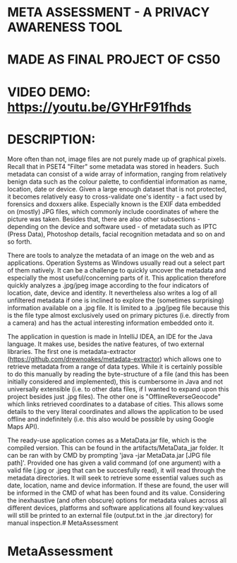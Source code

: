 # META ASSESSMENT - A PRIVACY AWARENESS TOOL
# MADE AS FINAL PROJECT OF CS50
# VIDEO DEMO: https://youtu.be/GYHrF91fhds
# DESCRIPTION:

More often than not, image files are not purely made up of graphical pixels. Recall that in PSET4 "Filter" some metadata was stored in headers. Such metadata can consist of a wide array of information, ranging from relatively benign data such as the colour palette, to confidential information as name, location, date or device. Given a large enough dataset that is not protected, it becomes relatively easy to cross-validate one's identity - a fact used by forensics and doxxers alike. Especially known is the EXIF data embedded on (mostly) JPG files, which commonly include coordinates of where the picture was taken. Besides that, there are also other subsections - depending on the device and software used - of metadata such as IPTC (Press Data), Photoshop details, facial recognition metadata and so on and so forth.

There are tools to analyze the metadata of an image on the web and as applications. Operation Systems as Windows usually read out a select part of them natively. It can be a challenge to quickly uncover the metadata and especially the most useful/concerning parts of it. This application therefore quickly analyzes a .jpg/jpeg image according to the four indicators of location, date, device and identity. It nevertheless also writes a log of all unfiltered metadata if one is inclined to explore the (sometimes surprising) information available on a .jpg file. It is limited to a .jpg/jpeg file because this is the file type almost exclusively used on primary pictures (i.e. directly from a camera) and has the actual interesting information embedded onto it.

The application in question is made in IntelliJ IDEA, an IDE for the Java language. It makes use, besides the native features, of two external libraries. The first one is metadata-extractor (https://github.com/drewnoakes/metadata-extractor) which allows one to retrieve metadata from a range of data types. While it is certainly possible to do this manually by reading the byte-structure of a file (and this has been initially considered and implemented), this is cumbersome in Java and not universally extensible (i.e. to other data files, if I wanted to expand upon this project besides just .jpg files). The other one is "OfflineReverseGeocode" which links retrieved coordinates to a database of cities. This allows some details to the very literal coordinates and allows the application to be used offline and indefinitely (i.e. this also would be possible by using Google Maps API).

The ready-use application comes as a MetaData.jar file, which is the compiled version. This can be found in the artifacts/MetaData_jar folder. It can be ran with by CMD by prompting 'java -jar MetaData.jar [JPG file path]'. Provided one has given a valid command (of one argument) with a valid file (.jpg or .jpeg that can be succesfully read), it will read through the metadata directories. It will seek to retrieve some essential values such as date, location, name and device information. If these are found, the user will be informed in the CMD of what has been found and its value. Considering the inexhaustive (and often obscure) options for metadata values across all different devices, platforms and software applications all found key:values will still be printed to an external file (output.txt in the .jar directory) for manual inspection.# MetaAssessment
# MetaAssessment
